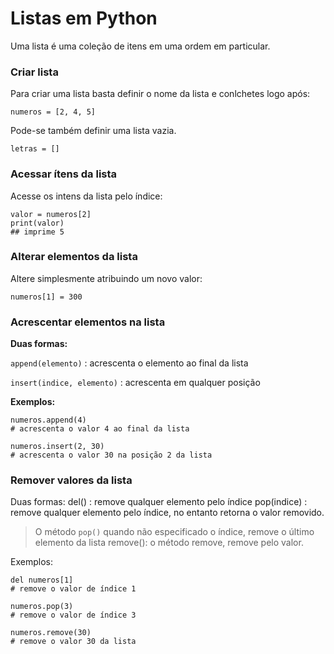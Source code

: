 # Listas em Python

Uma lista é uma coleção de itens em uma ordem em particular.

### Criar lista
Para criar uma lista basta definir o nome da lista e conlchetes logo após:

```
numeros = [2, 4, 5]
```
Pode-se também definir uma lista vazia.
```
letras = []
```
### Acessar ítens da lista

Acesse os intens da lista pelo índice:

```
valor = numeros[2]
print(valor)
## imprime 5
```
### Alterar elementos da lista
Altere simplesmente atribuindo um novo valor:
```
numeros[1] = 300
```
### Acrescentar elementos na lista

**Duas formas:**

`append(elemento)` : acrescenta o elemento ao final da lista

`insert(indice, elemento)` : acrescenta em qualquer posição

**Exemplos:**

```
numeros.append(4) 
# acrescenta o valor 4 ao final da lista

numeros.insert(2, 30)
# acrescenta o valor 30 na posição 2 da lista
```
### Remover valores da lista
Duas formas:
del() : remove qualquer elemento pelo índice
pop(indice) : remove qualquer elemento pelo índice, no entanto retorna o valor removido. 
> O método `pop()` quando não especificado o índice, remove o último elemento da lista
remove(): o método remove, remove pelo valor.

Exemplos:
```
del numeros[1]
# remove o valor de índice 1

numeros.pop(3)
# remove o valor de índice 3

numeros.remove(30)
# remove o valor 30 da lista
```
